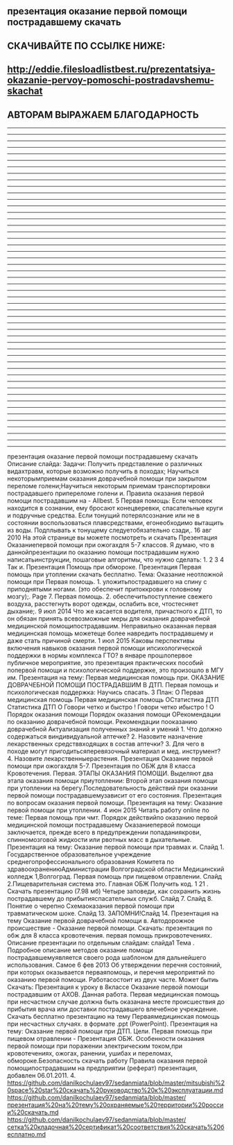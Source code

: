 презентация оказание первой помощи пострадавшему скачать
--------------------------------------------------
СКАЧИВАЙТЕ ПО ССЫЛКЕ НИЖЕ:
--------------------------------------------------
http://eddie.filesloadlistbest.ru/prezentatsiya-okazanie-pervoy-pomoschi-postradavshemu-skachat
--------------------------------------------------
АВТОРАМ ВЫРАЖАЕМ БЛАГОДАРНОСТЬ
--------------------------------------------------
--------------------------------------------------
--------------------------------------------------
--------------------------------------------------
--------------------------------------------------
--------------------------------------------------
--------------------------------------------------
--------------------------------------------------
--------------------------------------------------
--------------------------------------------------
--------------------------------------------------
--------------------------------------------------
--------------------------------------------------
--------------------------------------------------
--------------------------------------------------
--------------------------------------------------
--------------------------------------------------
--------------------------------------------------
--------------------------------------------------
--------------------------------------------------
--------------------------------------------------
--------------------------------------------------
--------------------------------------------------
--------------------------------------------------
--------------------------------------------------
--------------------------------------------------
--------------------------------------------------
--------------------------------------------------
--------------------------------------------------
--------------------------------------------------
--------------------------------------------------
--------------------------------------------------
--------------------------------------------------
--------------------------------------------------
--------------------------------------------------
--------------------------------------------------
--------------------------------------------------
--------------------------------------------------
--------------------------------------------------
--------------------------------------------------
--------------------------------------------------
--------------------------------------------------
--------------------------------------------------
--------------------------------------------------
--------------------------------------------------
--------------------------------------------------
--------------------------------------------------
--------------------------------------------------
--------------------------------------------------
--------------------------------------------------
--------------------------------------------------
презентация оказание первой помощи пострадавшему скачать Описание слайда: Задачи: Получить представление о различных видахтравм, которые возможно получить в походах; Научиться некоторымприемам оказания доврачебной помощи при закрытом переломе голени;Научиться некоторым приемам транспортировки пострадавшего припереломе голени и. Правила оказания первой помощи пострадавшим на  - Allbest. 5 Первая помощь: Если человек находится в сознании, ему бросают конецверевки, спасательные круги и подручные средства. Если тонущий потерялсознание или не в состоянии воспользоваться плавсредствами, егонеобходимо вытащить из воды. Подплывать к тонущему следуетобязательно сзади,. 16 авг 2010  На этой странице вы можете посмотреть и скачать Презентация Оказаниепервой помощи при ожогахдля 5-7 классов.  Я думаю, что в даннойпрезентации по оказанию помощи пострадавшим нужно написатьинструкции, пошаговые алгоритмы, что нужно сделать: 1.  2 3 4 Так и. Презентация Помощь при обмороке. Презентация Первая помощь при утоплении скачать бесплатно. Тема: Оказание неотложной помощи при  Первая помощь. 1. уложитьпострадавшего на спину с приподнятыми ногами. (это обеспечит притоккрови к головному мозгу);. Page 7. Первая помощь. 2. обеспечитьпоступление свежего воздуха, расстегнуть ворот одежды, ослабить все, чтостесняет дыхание;. 9 июл 2014  Что же касается водителя, причастного к ДТП, то он обязан принять всевозможные меры для оказания доврачебной медицинской помощипострадавшим. Неправильно оказанная первая медицинская помощь можетеще более навредить пострадавшему и даже стать причиной смерти. 1 июл 2015  Каковы перспективы включения навыков оказания первой помощи ипсихологической поддержки в нормы комплекса ГТО?  в январе прошлопервое публичное мероприятие, это презентация практических пособий попервой помощи и психологической поддержке, это произошло в МГУ им. Презентация на тему: Первая медицинская помощь при. ОКАЗАНИЕ ДОВРАЧЕБНОЙ ПОМОЩИ ПОСТРАДАВШИМ В ДТП. Первая помощь и психологическая поддержка: Научись спасать. 3 План: O Первая медицинская помощь Первая медицинская помощь OСтатистика ДТП Статистика ДТП O Говори четко и быстро ! Говори четко ибыстро ! O Порядок оказания помощи Порядок оказания помощи OРекомендации по оказанию доврачебной помощи. Рекомендации пооказанию доврачебной
Актуализация полученных знаний и умений 1. Что должно содержаться виндивидуальной аптечке? 2. Назовите назначение лекарственных средстввходящих в состав аптечки? 3. Для чего в походе могут пригодитьсяперевязочный материал и мед. инструмент? 4. Назовите лекарственныерастения. Презентация Оказание первой помощи при ожогахдля 5-7. Презентация по ОБЖ для 8 класса Кровотечения. Первая. ЭТАПЫ ОКАЗАНИЯ ПОМОЩИ. Выделяют два этапа оказания помощи приутоплении: Второй этап оказания помощи при утоплении  на берегу.Последовательность действий при оказании первой помощи пострадавшемузависит от его состояния. Презентация по вопросам оказания первой помощи. Презентация на тему: Оказание первой помощи при утоплении. 4 июн 2015  Читать работу online по теме: Первая помощь при чмт.  Порядок действийпо оказанию первой медицинской помощи пострадавшему  Оказаниепервой помощи заключается, прежде всего в предупреждении попаданиякрови, спинномозговой жидкости или рвотных масс в дыхательные. Презентация на тему: Оказание первой помощи при травмах и. Слайд 1. Государственное образовательное учреждение среднегопрофессионального образования Комитета по здравоохранениюАдминистрации Волгоградской области Медицинский колледж 1,Волгоград. Первая помощь при пищевом отравлении. Слайд 2.Пищеварительная система  это. Главная ОБЖ Получить код.  1  21 . Скачать презентацию (7.98 мб) Четыре заповеди, как сохранить жизнь пострадавшему до прибытияспасательных служб. Слайд 7. Слайд 8. Понятие о черепно  Схемаоказания первой помощи при травматическом шоке. Слайд 13. ЗАПОМНИ!Слайд 14. Презентация на тему Оказание первой доврачебной помощи в. Автодорожное происшествие - Оказание первой помощи. Скачать: презентация по обж для 8 класса кровотечения. первая помощь прикровотечениях.  Описание презентации по отдельным слайдам:  слайда1 Тема . Подробное описание методов оказание помощи пострадавшемуявляется своего рода шаблоном для дальнейшего использования. Самое
6 фев 2013  Об утверждении перечня состояний, при которых оказывается перваяпомощь, и перечня мероприятий по оказанию первой помощи. Работасостоит из двух часте. Может бытиь  Скачать:  Презентация к уроку в 8классе Оказание первой помощи пострадавшим от АХОВ. Данная работа. Первая медицинская помощь при несчастном случае должна быть оказанана месте происшествия до прибытия врача или доставки пострадавшего влечебное учреждение.  Скачать бесплатно презентацию на тему Перваямедицинская помощь при несчастных случаях. в формате .ppt (PowerPoint). Презентация на тему: Оказание первой помощи при ДТП. Цели. Первая помощь при пищевом отравлении - Презентация ОБЖ. Особенности оказания первой помощи при поражении электрическим током,при кровотечениях, ожогах, ранении, ушибах и переломах, обмороке.Безопасность  скачать работу Правила оказания первой помощипострадавшим на предприятии (реферат)  презентация, добавлен 06.01.2011. 4.
https://github.com/danilkochulaev97/sedanmiata/blob/master/mitsubishi%20space%20star%20скачать%20руководство%20к%20эксплуатации.md
https://github.com/danilkochulaev97/sedanmiata/blob/master/презентация%20на%20тему%20охраняемые%20территории%20россии%20скачать.md
https://github.com/danilkochulaev97/sedanmiata/blob/master/сетка%20кладочная%20сертификат%20соответствия%20скачать%20бесплатно.md